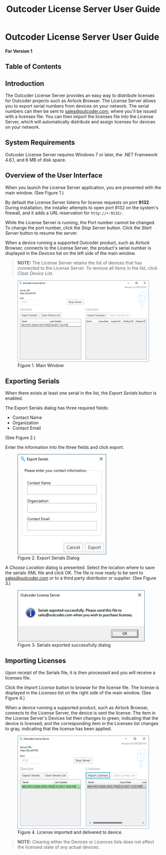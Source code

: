 ﻿---
layout: test
title: Outcoder License Server User Guide
---

# Outcoder License Server User Guide
#### For Version 1

## Table of Contents



## Introduction

The Outcoder License Server provides an easy way to distribute licenses for Outcoder projects such as Airlock Browser. The License Server allows you to export serial numbers from devices on your network. The serial numbers can then be sent to sales@outcoder.com, where you'll be issued with a licenses file. You can then import the licenses file into the License Server, which will automatically distribute and assign licenses for devices on your network.  

## System Requirements

Outcoder License Server requires Windows 7 or later, the .NET Framework 4.6.1, and 6 MB of disk space.

## Overview of the User Interface

When you launch the License Server application, you are presented with the main window. (See Figure 1.)

By default the License Server listens for license requests on port **9132**. During installation, the installer attempts to open port 9132 on the system's firewall, and it adds a URL reservation for ```http://+:9132/```.

While the License Server is running, the Port number cannot be changed. To change the port number, click the *Stop Server* button. Click the *Start Server* button to resume the server.

When a device running a supported Outcoder product, such as Airlock Browser, connects to the License Server, the product's serial number is displayed in the *Devices* list on the left side of the main window. 

> **NOTE:** The License Server retains the list of devices that has connected to the License Server. To remove all items in the list, click *Clear Device List*.

<figure><img src='Images/MainWindow.png'><figcaption>Figure 1. Main Window</figcaption></figure>

## Exporting Serials

When there exists at least one serial in the list, the *Export Serials* button is enabled. 

The Export Serials dialog has three required fields:
* Contact Name
* Organization
* Contact Email

(See Figure 2.)

Enter the information into the three fields and click export.

<figure><img src='Images/ExportSerials.png'><figcaption>Figure 2. Export Serials Dialog</figcaption></figure>

A *Choose Location* dialog is presented. Select the location where to save the serials XML file and click OK. The file is now ready to be sent to sales@outcoder.com or to a third party distributor or supplier. (See Figure 3.)

<figure><img src='Images/SerialsExportedMessage.png'><figcaption>Figure 3. Serials exported successfully dialog</figcaption></figure>

## Importing Licenses

Upon receipt of the Serials file, it is then processed and you will receive a licenses file.

Click the *Import License* button to browse for the license file. The license is displayed in the *Licenses* list on the right side of the main window. (See Figure 4.) 

When a device running a supported product, such as Airlock Browser, connects to the License Server, the device is sent the license. The item in the License Server's Devices list then changes to green, indicating that the device is licensed; and the corresponding item in the Licenses list changes to gray, indicating that the license has been applied.

<figure><img src='Images/LicenseImported.png'><figcaption>Figure 4. License imported and delivered to device.</figcaption></figure>

> **NOTE:** Clearing either the Devices or Licences lists does not affect the licensed state of any actual devices.




